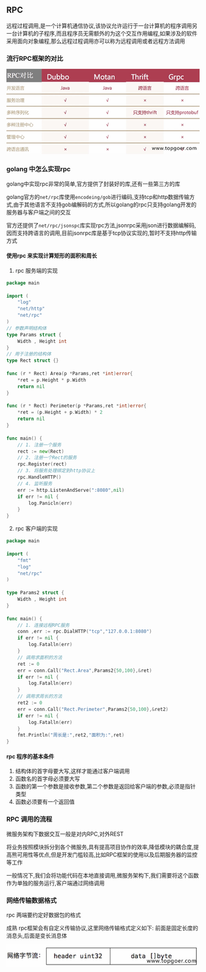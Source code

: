 ## RPC

远程过程调用,是一个计算机通信协议,该协议允许运行于一台计算机的程序调用另一台计算机的子程序,而且程序员无需额外的为这个交互作用编程,如果涉及的软件采用面向对象编程,那么远程过程调用亦可以称为远程调用或者远程方法调用

### 流行RPC框架的对比

![img](images/1.jpg)



### golang 中怎么实现rpc

golang中实现rpc非常的简单,官方提供了封装好的库,还有一些第三方的库



golang官方的`net/rpc`库使用`encodeing/gob`进行编码,支持tcp和http数据传输方式,由于其他语言不支持gob编解码的方式,所以golang的rpc只支持golang开发的服务器与客户端之间的交互



官方还提供了`net/rpc/jsonspc`库实现rpc方法,jsonrpc采用json进行数据编解码,因而支持跨语言的调用,目前jsonrpc库是基于tcp协议实现的,暂时不支持http传输方式

#### 使用rpc 来实现计算矩形的面积和周长

1. rpc 服务端的实现

```go
package main

import (
	"log"
	"net/http"
	"net/rpc"
)
// 参数声明结构体
type Params struct {
	Width , Height int
}
// 用于注册的结构体
type Rect struct {}

func (r * Rect) Area(p *Params,ret *int)error{
	*ret = p.Height * p.Width
	return nil
}

func (r * Rect) Perimeter(p *Params,ret *int)error{
	*ret = (p.Height + p.Width) * 2
	return nil
}

func main() {
	// 1. 注册一个服务
	rect := new(Rect)
	// 2. 注册一个Rect的服务
	rpc.Register(rect)
	// 3. 将服务处理绑定到http协议上
	rpc.HandleHTTP()
	// 4. 监听服务
	err := http.ListenAndServe(":8080",nil)
	if err != nil {
		log.Panicln(err)
	}
}
```

2. rpc 客户端的实现

```go
package main

import (
	"fmt"
	"log"
	"net/rpc"
)

type Params2 struct {
	Width , Height int
}

func main() {
	// 1. 连接远程RPC服务
	conn ,err := rpc.DialHTTP("tcp","127.0.0.1:8080")
	if err != nil {
		log.Fatalln(err)
	}
	// 调用求面积的方法
	ret := 0
	err = conn.Call("Rect.Area",Params2{50,100},&ret)
	if err != nil {
		log.Fatalln(err)
	}
	// 调用求周长的方法
	ret2 := 0
	err = conn.Call("Rect.Perimeter",Params2{50,100},&ret2)
	if err != nil {
		log.Fatalln(err)
	}
	fmt.Println("周长是:",ret2,"面积为:",ret)
}
```

#### rpc 程序的基本条件

1. 结构体的首字母要大写,这样才能通过客户端调用
2. 函数名的首字母必须要大写
3. 函数的第一个参数是接收参数,第二个参数是返回给客户端的参数,必须是指针类型
4. 函数必须要有一个返回值

### RPC 调用的流程

微服务架构下数据交互一般是对内RPC,对外REST

将业务按照模块拆分到各个微服务,具有提高项目协作的效率,降低模块的耦合度,提高熊可用性等优点,但是开发门槛较高,比如RPC框架的使用以及后期服务器的监控等工作



一般情况下,我们会将功能代码在本地直接调用,微服务架构下,我们需要将这个函数作为单独的服务运行,客户端通过网络调用

### 网络传输数据格式

rpc 两端要约定好数据包的格式

成熟 rpc框架会有自定义传输协议,这里网络传输格式定义如下: 前面是固定长度的消息头,后面是变长消息体

![img](images/2.jpg)